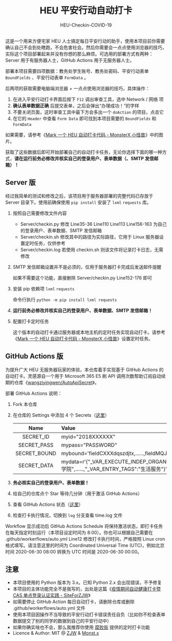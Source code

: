 <h1 align="center">HEU 平安行动自动打卡</h1>

<div align="center">HEU-Checkin-COVID-19</div></br>


这是一个用来方便宅家 HEU 人士搞定每日平安行动的助手，使用本项目前你需要确认自己不会到处瞎跑，不会危害社会。然后你需要会一点点使用浏览器的技巧，实际这个项目部署起来并没有你想的那么麻烦。可选用的部署方式有两种：Server 用于有服务器人士，GitHub Actions 用于无服务器人士。

部署本项目需要四项数据：教务处学生账号、教务处密码、平安行动表单 `BoundFields` 、平安行动表单 `FormData` 。

后两项的获取需要电脑端浏览器 + 一点点使用浏览器的技巧，具体操作：

1. 在进入平安行动打卡界面后按下 `F12` 调出审查工具，选中 Network / 网络 项
2. **确认表单数据正确** 后提交表单，之后会弹出“办理成功！”的字样
3. 不要关闭页面，这时审查工具中最下方会多出一个 `doAction` 的项目，点击它
4. 在它的 `Header` 中查看 `Form Data` 即可找到本项目需要的 `BoundFields` 和 `FormData`

如果需要，请参考《[Mark 一个 HEU 自动打卡代码 - MonsterX 小怪兽](https://monsterx.cn/tech/Auto-Checkin-COVID19.html)》中的图片。

获取了这些数据后即可开始部署自己的自动打卡任务，无论你选择下面的哪一种方式，**请在运行前务必修改并核实自己的登录用户、表单数据（、SMTP 发信邮箱）！**

## Server 版

经过我简单的测试和修改之后，该项目用于服务器部署的完整代码已存放于 Server 目录下。使用前确保使用 `pip install` 安装了 `lxml` `requests` 库。

1. 按照自己需要修改文件内容
   - Server/checkin.py 修改 Line35-36 Line110 Line113 Line156-163 为自己的登录用户、表单数据、SMTP 发信邮箱
   - Server/checkin.sh 修改其中的路径为实际路径，它用于 Linux 服务器设置定时任务，仅供参考
   - Server/checkin.log 若使用 checkin.sh 则该文件将记录打卡日志，无需修改
2. SMTP 发信邮箱设置并不是必须的，仅用于服务器打卡完成后发送邮件提醒

   如果不需要这个功能，直接删除 Server/checkin.py Line152-176 即可
3. 安装 pip 依赖项 `lxml` `requests`

   命令行执行 `python -m pip install lxml requests`
4. **运行前务必修改并核实自己的登录用户、表单数据、SMTP 发信邮箱！**
5. 配置打卡定时任务

   这个版本的自动打卡通过服务器或本地主机的定时任务实现自动打卡。请参考《[Mark 一个 HEU 自动打卡代码 - MonsterX 小怪兽](https://monsterx.cn/tech/Auto-Checkin-COVID19.html#toc_7)》设置定时任务。

## GitHub Actions 版

为提升广大 HEU 无服务器玩家的体验，本仓库着手实现基于 GitHub Actions 的自动打卡。灵感源自一个用于 Microsoft 365 E5 刷 API 调用次数帮助订阅自动续期的仓库《[wangziyingwen/AutoApiSecret](https://github.com/wangziyingwen/AutoApiSecret)》。

部署 GitHub Actions 说明：

1. Fork 本仓库
2. 在仓库的 Settings 中添加 4 个 Secrets（[这里](https://github.com/monsterxcn/HEU-Checkin-COVID-19/settings/secrets)）
   
   | Name | Value |
   |:----:|:------|
   | SECRET_ID | myid="2018XXXXXX" |
   | SECRET_PASS | mypass="PASSWORD" |
   | SECRET_BOUND | mybound='fieldCXXXdqszdjtx,......,fieldMQJCRlxfs' |
   | SECRET_DATA | mydata=r'{"_VAR_EXECUTE_INDEP_ORGANIZE_Name":"XXX学院",......,"_VAR_ENTRY_TAGS":"生活服务"}' |

3. **务必核实自己的登录用户、表单数据！**
4. 给自己的仓库点个 Star 等待几分钟（用于激活 GitHub Actions）
5. 查看 GitHub Actions 状态（[这里](https://github.com/monsterxcn/HEU-Checkin-COVID-19/actions)）
6. 检查打卡执行情况，切换到 `log` 分支查看 time.log 文件

Workflow 显示成功后 GitHub Actions Schedule 将保持激活状态，即打卡任务在每天指定时刻运行（本项目设定时间为 8:00）。你也可以根据自己需要在 .github/workerflows/auto.yml Line12 修改打卡执行时间，严格按照 Linux cron 格式填写。请注意这里的时间为 Coordinated Universal Time (UTC)，例如北京时间 2020-06-30 08:00 转换为 UTC 时间是 2020-06-30 00:00。

## 注意

 - 本项目使用的 Python 版本为 3.x。已知 Python 2.x 会出现错误，不予修复
 - 本项目的主体功能完全不是我写的，出处是这篇《[疫情期间自动健康打卡暨 CAS 单点登录认证实践 - SiteForZJW](https://zjw1.top/2020/03/10/auto_checkin_during_covid19_and_cas_sso_learning/)》
 - 如需要停止 GitHub Action 每日自动打卡，请删除仓库或删除 .github/workerflows/auto.yml 文件
 - 使用本项目因操作不当导致的平安行动打卡错误责任自负（比如你不检查表单数据提交了别的同学的数据到自己的平安行动中）
 - 如果你确实啥也不会，那么我推荐你使用 [腐败街](https://www.fubaijie.cn) 提供的定时打卡功能
 - Licence & Author: MIT @ [ZJW](https://zjw1.top) & [Monst.x](https://monsterx.cn)